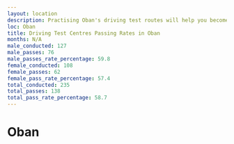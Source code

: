 ```yaml
---
layout: location
description: Practising Oban's driving test routes will help you become more confident in your gear-changing abilities.
loc: Oban
title: Driving Test Centres Passing Rates in Oban
months: N/A
male_conducted: 127
male_passes: 76
male_passes_rate_percentage: 59.8
female_conducted: 108
female_passes: 62
female_pass_rate_percentage: 57.4
total_conducted: 235
total_passes: 138
total_pass_rate_percentage: 58.7
---
```


# Oban
